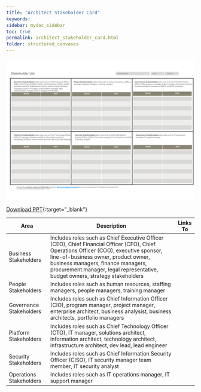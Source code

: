 ```yaml
---
title: "Architect Stakeholder Card"
keywords: 
sidebar: mydoc_sidebar
toc: true
permalink: architect_stakeholder_card.html
folder: structured_canvases
---
```


![image001](media/architect_stakeholder_card001.svg)

[Download PPT](media/ppt/architect_stakeholder_card.ppt){:target="_blank"}

| Area | Description | Links To |
| --- | --- | --- |
| Business Stakeholders | Includes roles such as Chief Executive Officer (CEO), Chief Financial Officer (CFO), Chief Operations Officer (COO), executive sponsor, line-of-business owner, product owner, business managers, finance managers, procurement manager, legal representative, budget owners, strategy stakeholders |   |
| People Stakeholders | Includes roles such as human resources, staffing managers, people managers, training manager |   |
| Governance Stakeholders | Includes roles such as Chief Information Officer (CIO), program manager, project manager, enterprise architect, business analysist, business architects, portfolio managers |   |
| Platform Stakeholders | Includes roles such as Chief Technology Officer (CTO), IT manager, solutions architect, information architect, technology architect, infrastructure architect, dev lead, lead engineer |   |
| Security Stakeholders | Includes roles such as Chief Information Security Officer (CISO), IT security manager team member, IT security analyst |   |
| Operations Stakeholders | Includes roles such as IT operations manager, IT support manager |   |